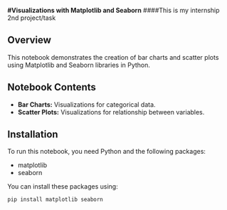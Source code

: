 **#Visualizations with Matplotlib and Seaborn**
####This is my internship 2nd project/task

## Overview
This notebook demonstrates the creation of bar charts and scatter plots using Matplotlib and Seaborn libraries in Python.

## Notebook Contents
- **Bar Charts:** Visualizations for categorical data.
- **Scatter Plots:** Visualizations for relationship between variables.

## Installation

To run this notebook, you need Python and the following packages:
- matplotlib
- seaborn

You can install these packages using:
```bash
pip install matplotlib seaborn



